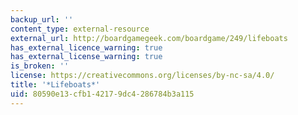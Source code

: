```yaml
---
backup_url: ''
content_type: external-resource
external_url: http://boardgamegeek.com/boardgame/249/lifeboats
has_external_licence_warning: true
has_external_license_warning: true
is_broken: ''
license: https://creativecommons.org/licenses/by-nc-sa/4.0/
title: '*Lifeboats*'
uid: 80590e13-cfb1-4217-9dc4-286784b3a115
---
```

